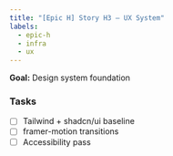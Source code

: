 ```yaml
---
title: "[Epic H] Story H3 — UX System"
labels:
  - epic-h
  - infra
  - ux
---
```


**Goal:** Design system foundation

### Tasks
- [ ] Tailwind + shadcn/ui baseline
- [ ] framer-motion transitions
- [ ] Accessibility pass
